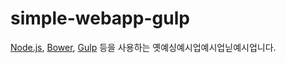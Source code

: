 # simple-webapp-gulp
[Node.js](https://nodejs.org/), [Bower](https://bower.io/), [Gulp](http://gulpjs.com/) 등을 사용하는 옛예싱예시업예시업닏예시업니다.
